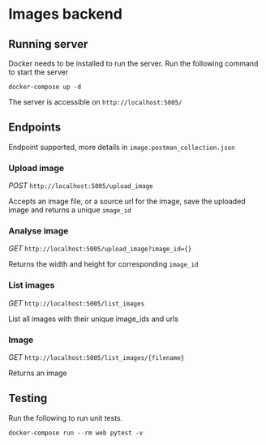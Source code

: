 # Images backend

## Running server
Docker needs to be installed to run the server. Run the following command to start the server

```shell
docker-compose up -d
```

The server is accessible on `http://localhost:5005/`

## Endpoints
Endpoint supported, more details in `image.postman_collection.json`

### Upload image
_POST_ `http://localhost:5005/upload_image`

Accepts an image file, or a source url for the image, save the uploaded image and returns a unique `image_id`

### Analyse image
_GET_ `http://localhost:5005/upload_image?image_id={}`

Returns the width and height for corresponding `image_id`

### List images
_GET_ `http://localhost:5005/list_images`

List all images with their unique image_ids and urls


### Image
_GET_ `http://localhost:5005/list_images/{filename}`

Returns an image

## Testing
Run the following to run unit tests.

```shell
docker-compose run --rm web pytest -v
```